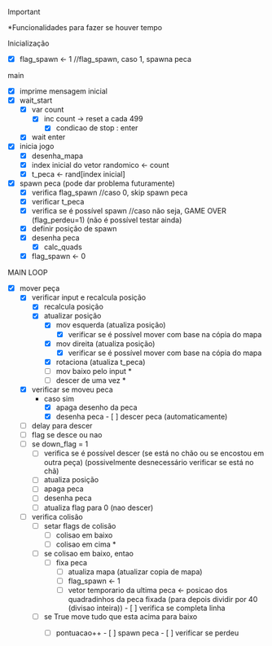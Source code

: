 
> [!IMPORTANT]
*Funcionalidades para fazer se houver tempo

Inicialização
- [x] flag_spawn <- 1 //flag_spawn, caso 1, spawna peca

main
- [x] imprime mensagem inicial 
- [x] wait_start
	- [x] var count 
		- [x] inc count -> reset a cada 499 
			- [x] condicao de stop : enter
	- [x] wait enter
- [x] inicia jogo
	- [x] desenha_mapa
	- [x] index inicial do vetor randomico <- count
	- [x] t_peca <- rand[index inicial]
- [x] spawn peca  (pode dar problema futuramente)
	- [x] verifica flag_spawn //caso 0, skip spawn peca
	- [x] verificar t_peca
	- [x] verifica se é possível spawn //caso não seja, GAME OVER (flag_perdeu=1) (não é possível testar ainda)
	- [x] definir posição de spawn
	- [x] desenha peca
		- [x] calc_quads
	- [x] flag_spawn <- 0

MAIN LOOP
   - [x] mover peça
		- [x] verificar input e recalcula posição
			- [x] recalcula posição
			- [x] atualizar posição
				- [x] mov esquerda (atualiza posição)
					- [x] verificar se é possível mover com base na cópia do mapa
				- [x] mov direita (atualiza posição)
					- [x] verificar se é possível mover com base na cópia do mapa
				- [x] rotaciona (atualiza t_peca)
				- [ ] mov baixo pelo input *
				- [ ] descer de uma vez *
		- [x] verificar se moveu peca
			- caso sim	
				- [x] apaga desenho da peca
				- [x] desenha peca
	- [ ] descer peca (automaticamente)
		- [ ] delay para descer
		- [ ] flag se desce ou nao
		- [ ] se down_flag = 1
			- [ ] verifica se é possível descer (se está no chão ou se encostou em outra peça) (possivelmente desnecessário verificar se está no chã)
			- [ ] atualiza posição
			- [ ] apaga peca
			- [ ] desenha peca
			- [ ] atualiza flag para 0 (nao descer)
			
      - [ ] verifica colisão
		- [ ] setar flags de colisão
			- [ ] colisao em baixo
			- [ ] colisao em cima *
		- [ ] se colisao em baixo, entao
			- [ ] fixa peca
				- [ ] atualiza mapa (atualizar copia de mapa)
				- [ ] flag_spawn <- 1
				- [ ] vetor temporario da ultima peca <- posicao dos quadradinhos da peca fixada (para depois dividir por 40 (divisao inteira))
	- [ ] verifica se completa linha
		- [ ] se True move tudo que esta acima para baixo
			- [ ] pontuacao++
	- [ ] spawn peca
	- [ ] verificar se perdeu


